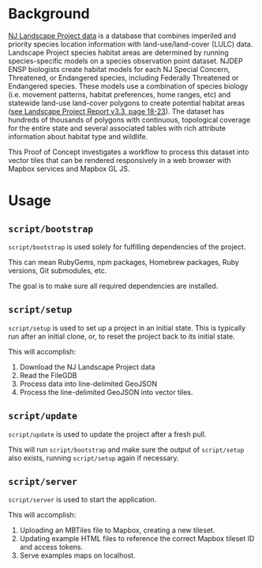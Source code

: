 # Background

[NJ Landscape Project data](http://www.state.nj.us/dep/fgw/ensp/landscape/index.htm) is a database that combines imperiled and priority species location information with land-use/land-cover (LULC) data. Landscape Project species habitat areas are determined by running species-specific models on a species observation point dataset. NJDEP ENSP biologists create habitat models for each NJ Special Concern, Threatened, or Endangered species, including Federally Threatened or Endangered species. These models use a combination of species biology (i.e. movement patterns, habitat preferences, home ranges, etc) and statewide land-use land-cover polygons to create potential habitat areas ([see Landscape Project Report v3.3, page 18-23](http://www.state.nj.us/dep/fgw/ensp/landscape/lp_report_3_3.pdf)). The dataset has hundreds of thousands of polygons with continuous, topological coverage for the entire state and several associated tables with rich attribute information about habitat type and wildlife.

This Proof of Concept investigates a workflow to process this dataset into vector tiles that can be rendered responsively in a web browser with Mapbox services and Mapbox GL JS.

# Usage

## `script/bootstrap`

`script/bootstrap` is used solely for fulfilling dependencies of the project.

This can mean RubyGems, npm packages, Homebrew packages, Ruby versions, Git submodules, etc.

The goal is to make sure all required dependencies are installed.

## `script/setup`

`script/setup` is used to set up a project in an initial state. This is typically run after an initial clone, or, to reset the project back to its initial state.

This will accomplish:

1. Download the NJ Landscape Project data
2. Read the FileGDB
3. Process data into line-delimited GeoJSON
4. Process the line-delimited GeoJSON into vector tiles.

## `script/update`

`script/update` is used to update the project after a fresh pull.

This will run `script/bootstrap` and make sure the output of `script/setup` also exists, running `script/setup` again if necessary.

## `script/server`

`script/server` is used to start the application.

This will accomplish:

1. Uploading an MBTiles file to Mapbox, creating a new tileset.
2. Updating example HTML files to reference the correct Mapbox tileset ID and access tokens.
3. Serve examples maps on localhost.
